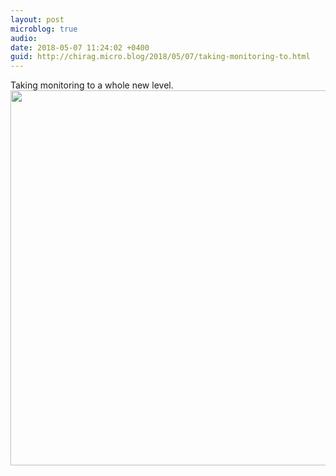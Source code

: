 ```yaml
---
layout: post
microblog: true
audio: 
date: 2018-05-07 11:24:02 +0400
guid: http://chirag.micro.blog/2018/05/07/taking-monitoring-to.html
---
```

Taking monitoring to a whole new level.
<img src="http://www.chirag.biz/uploads/2018/719825aaa6.jpg" width="600" height="600" />
